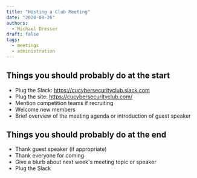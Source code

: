 ```yaml
---
title: "Hosting a Club Meeting"
date: "2020-08-26"
authors:
  - Michael Dresser
draft: false
tags:
  - meetings
  - administration
---
```


## Things you should probably do at the start
- Plug the Slack: https://cucybersecurityclub.slack.com
- Plug the site: https://cucybersecurityclub.com/
- Mention competition teams if recruiting
- Welcome new members
- Brief overview of the meeting agenda or introduction of guest speaker

## Things you should probably do at the end
- Thank guest speaker (if appropriate)
- Thank everyone for coming
- Give a blurb about next week's meeting topic or speaker
- Plug the Slack
